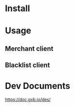 # Install

# Usage
## Merchant client

## Blacklist client

# Dev Documents
https://doc.gxb.io/des/
